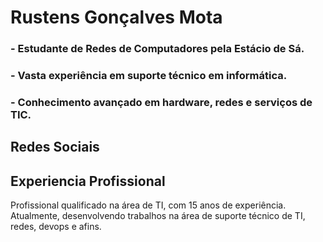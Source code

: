 # Rustens Gonçalves Mota

### - Estudante de Redes de Computadores pela Estácio de Sá.
### - Vasta experiência em suporte técnico em informática.
### - Conhecimento avançado em hardware, redes e serviços de TIC.

## Redes Sociais
<a href="https://www.linkedin.com/in/rustens-mota-61984973/">
</a>


## Experiencia Profissional
Profissional qualificado na área de TI, com 15 anos de experiência. Atualmente, desenvolvendo trabalhos na área de suporte
técnico de TI, redes, devops e afins.
